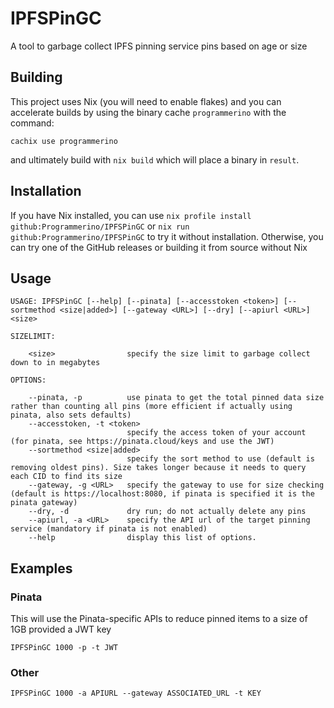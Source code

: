 # IPFSPinGC

A tool to garbage collect IPFS pinning service pins based on age or size

## Building

This project uses Nix (you will need to enable flakes) and you can accelerate builds by using the binary cache `programmerino` with the command:
```
cachix use programmerino
```

and ultimately build with `nix build` which will place a binary in `result`.

## Installation

If you have Nix installed, you can use `nix profile install github:Programmerino/IPFSPinGC` or `nix run github:Programmerino/IPFSPinGC` to try it without installation. Otherwise, you can try one of the GitHub releases or building it from source without Nix

## Usage

```
USAGE: IPFSPinGC [--help] [--pinata] [--accesstoken <token>] [--sortmethod <size|added>] [--gateway <URL>] [--dry] [--apiurl <URL>] <size>

SIZELIMIT:

    <size>                specify the size limit to garbage collect down to in megabytes

OPTIONS:

    --pinata, -p          use pinata to get the total pinned data size rather than counting all pins (more efficient if actually using pinata, also sets defaults)
    --accesstoken, -t <token>
                          specify the access token of your account (for pinata, see https://pinata.cloud/keys and use the JWT)
    --sortmethod <size|added>
                          specify the sort method to use (default is removing oldest pins). Size takes longer because it needs to query each CID to find its size
    --gateway, -g <URL>   specify the gateway to use for size checking (default is https://localhost:8080, if pinata is specified it is the pinata gateway)
    --dry, -d             dry run; do not actually delete any pins
    --apiurl, -a <URL>    specify the API url of the target pinning service (mandatory if pinata is not enabled)
    --help                display this list of options.
```

## Examples

### Pinata
This will use the Pinata-specific APIs to reduce pinned items to a size of 1GB provided a JWT key

```
IPFSPinGC 1000 -p -t JWT
```

### Other
```
IPFSPinGC 1000 -a APIURL --gateway ASSOCIATED_URL -t KEY
```